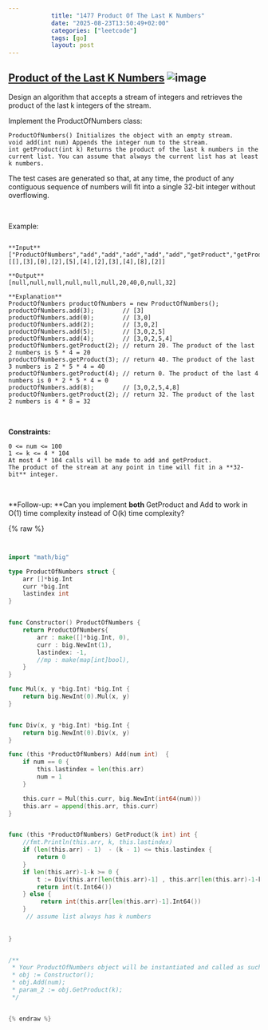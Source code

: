 ```yaml
---
            title: "1477 Product Of The Last K Numbers"
            date: "2025-08-23T13:50:49+02:00"
            categories: ["leetcode"]
            tags: [go]
            layout: post
---
```

            
## [Product of the Last K Numbers](https://leetcode.com/problems/product-of-the-last-k-numbers) ![image](https://img.shields.io/badge/Difficulty-Medium-orange)

Design an algorithm that accepts a stream of integers and retrieves the product of the last k integers of the stream.

Implement the ProductOfNumbers class:

	ProductOfNumbers() Initializes the object with an empty stream.
	void add(int num) Appends the integer num to the stream.
	int getProduct(int k) Returns the product of the last k numbers in the current list. You can assume that always the current list has at least k numbers.

The test cases are generated so that, at any time, the product of any contiguous sequence of numbers will fit into a single 32-bit integer without overflowing.

 

Example:

```

**Input**
["ProductOfNumbers","add","add","add","add","add","getProduct","getProduct","getProduct","add","getProduct"]
[[],[3],[0],[2],[5],[4],[2],[3],[4],[8],[2]]

**Output**
[null,null,null,null,null,null,20,40,0,null,32]

**Explanation**
ProductOfNumbers productOfNumbers = new ProductOfNumbers();
productOfNumbers.add(3);        // [3]
productOfNumbers.add(0);        // [3,0]
productOfNumbers.add(2);        // [3,0,2]
productOfNumbers.add(5);        // [3,0,2,5]
productOfNumbers.add(4);        // [3,0,2,5,4]
productOfNumbers.getProduct(2); // return 20. The product of the last 2 numbers is 5 * 4 = 20
productOfNumbers.getProduct(3); // return 40. The product of the last 3 numbers is 2 * 5 * 4 = 40
productOfNumbers.getProduct(4); // return 0. The product of the last 4 numbers is 0 * 2 * 5 * 4 = 0
productOfNumbers.add(8);        // [3,0,2,5,4,8]
productOfNumbers.getProduct(2); // return 32. The product of the last 2 numbers is 4 * 8 = 32 

```

 

**Constraints:**

	0 <= num <= 100
	1 <= k <= 4 * 104
	At most 4 * 104 calls will be made to add and getProduct.
	The product of the stream at any point in time will fit in a **32-bit** integer.

 

**Follow-up: **Can you implement **both** GetProduct and Add to work in O(1) time complexity instead of O(k) time complexity?

{% raw %}


```go


import "math/big"

type ProductOfNumbers struct {
    arr []*big.Int
    curr *big.Int
    lastindex int
}


func Constructor() ProductOfNumbers {
    return ProductOfNumbers{
        arr : make([]*big.Int, 0),
        curr : big.NewInt(1),
        lastindex: -1,
        //mp : make(map[int]bool),
    }
}

func Mul(x, y *big.Int) *big.Int {
    return big.NewInt(0).Mul(x, y)
}


func Div(x, y *big.Int) *big.Int {
    return big.NewInt(0).Div(x, y)
}

func (this *ProductOfNumbers) Add(num int)  {
    if num == 0 {
        this.lastindex = len(this.arr)
        num = 1
    }

    this.curr = Mul(this.curr, big.NewInt(int64(num)))
    this.arr = append(this.arr, this.curr)
}


func (this *ProductOfNumbers) GetProduct(k int) int {
    //fmt.Println(this.arr, k, this.lastindex)
    if (len(this.arr) - 1)  - (k - 1) <= this.lastindex {
        return 0
    }
    if len(this.arr)-1-k >= 0 {
        t := Div(this.arr[len(this.arr)-1] , this.arr[len(this.arr)-1-k])
        return int(t.Int64())
    } else {
         return int(this.arr[len(this.arr)-1].Int64())
    }
     // assume list always has k numbers
   
    
}


/**
 * Your ProductOfNumbers object will be instantiated and called as such:
 * obj := Constructor();
 * obj.Add(num);
 * param_2 := obj.GetProduct(k);
 */


{% endraw %}
```
